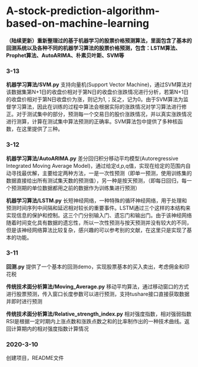 # A-stock-prediction-algorithm-based-on-machine-learning
**（陆续更新）重新整理过的基于机器学习的股票价格预测算法，里面包含了基本的回测系统以及各种不同的机器学习算法的股票价格预测，包含：LSTM算法、Prophet算法、AutoARIMA、朴素贝叶斯、SVM等**

### 3-13
**机器学习算法/SVM.py**
支持向量机(Support Vector Machine)，通过SVM算法对该数据集第N+1日的收盘价相对于第N日的收盘价涨跌情况进行分析，若第N+1日的收盘价相对于第N日收盘价为涨，则记为1,；反之，记为0。由于SVM算法为监督学习算法，因此在训练的过程中算法会根据实际的涨跌情况对学习算法进行修正。对于测试集中的部分，预测每一个交易日的股价涨跌情况，并以真实涨跌情况进行测算，计算在测试集中算法预测的正确率。SVM算法包中提供了多种核函数，在这里提供了三种。

### 3-12
**机器学习算法/AutoARIMA.py**
差分回归积分移动平均模型(Autoregressive Integrated Moving Average Model)，通过给定d,p,q值，实现在给定的范围内自动寻找最优解，主要给定两种方法，一是一次性预测（即单一预测，使用训练集的数据直接给出所有测试集天数的预测值），另一种是按天预测，（即每日回归，每一个预测期的单位数据都用之前的数据作为训练集进行预测）

**机器学习算法/LSTM.py**
长短神经网络，一种特殊的循环神经网络，用于处理和预测时间序列中间隔和延迟相对较长的重要事件。LSTM通过三个这样的本结构来实现信息的保护和控制。这三个门分别输入门、遗忘门和输出门。由于该神经网络随着时间变化具有数据的遗忘性，所以一次性预测与按天预测并没有较大的不同，但是该神经网络算法比较复杂，感兴趣的可以参考别的文献，在这里只是实现了基本的功能。

### 3-11
**回测.py**
提供了一个基本的回测demo，实现股票基本的买入卖出，考虑佣金和印花税

**传统技术面分析算法/Moving_Average.py**
移动平均算法，通过移动窗口的方式进行股票预测，传入窗口长度参数可以进行预测，支持tushare接口直接获取数据并即时进行预测

**传统技术面分析算法/Relative_strength_index.py**
相对强度指数，相对强弱指数RSI是根据一定时期内上涨点数和涨跌点数之和的比率制作出的一种技术曲线。返回计算期内的相对强度指数计算情况

### 2020-3-10
创建项目，README文件
